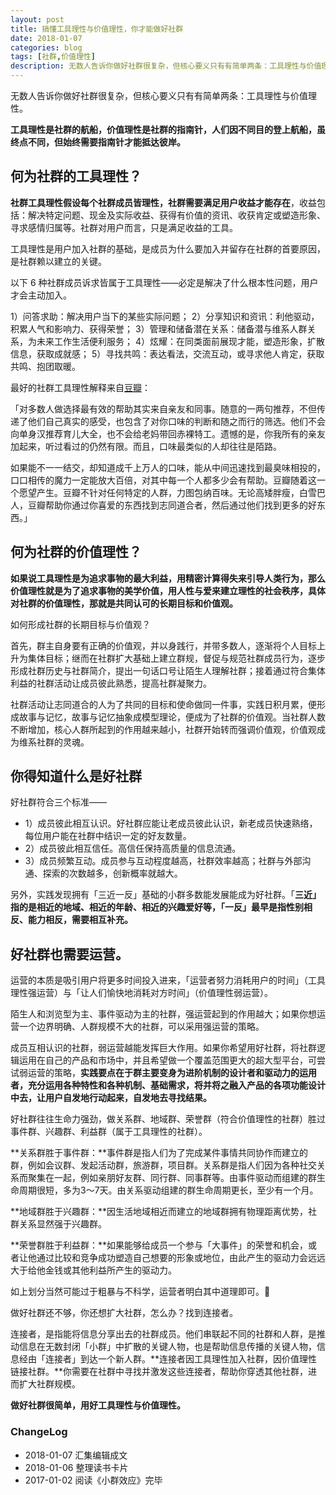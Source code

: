 ```yaml
---
layout: post
title: 搞懂工具理性与价值理性，你才能做好社群
date: 2018-01-07
categories: blog
tags: [社群,价值理性]
description: 无数人告诉你做好社群很复杂，但核心要义只有有简单两条：工具理性与价值理性。
---
```



无数人告诉你做好社群很复杂，但核心要义只有有简单两条：工具理性与价值理性。

**工具理性是社群的航船，价值理性是社群的指南针，人们因不同目的登上航船，虽终点不同，但始终需要指南针才能抵达彼岸。**

## 何为社群的工具理性？

**社群工具理性假设每个社群成员皆理性，社群需要满足用户收益才能存在**，收益包括：解决特定问题、现金及实际收益、获得有价值的资讯、收获肯定或塑造形象、寻求感情归属等。社群对用户而言，只是满足收益的工具。

工具理性是用户加入社群的基础，是成员为什么要加入并留存在社群的首要原因，是社群赖以建立的关键。

以下 6 种社群成员诉求皆属于工具理性——必定是解决了什么根本性问题，用户才会主动加入。

1）问答求助：解决用户当下的某些实际问题；
2）分享知识和资讯：利他驱动，积累人气和影响力、获得荣誉；
3）管理和储备潜在关系：储备潜与维系人群关系，为未来工作生活便利服务；
4）炫耀：在同类面前展现才能，塑造形象，扩散信息，获取成就感；
5）寻找共鸣：表达看法，交流互动，或寻求他人肯定，获取共鸣、抱团取暖。

最好的社群工具理性解释来自[豆瓣](https://www.douban.com/about)：

「对多数人做选择最有效的帮助其实来自亲友和同事。随意的一两句推荐，不但传递了他们自己真实的感受，也包含了对你口味的判断和随之而行的筛选。他们不会向单身汉推荐育儿大全，也不会给老妈带回赤裸特工。遗憾的是，你我所有的亲友加起来，听过看过的仍然有限。而且，口味最类似的人却往往是陌路。

如果能不一一结交，却知道成千上万人的口味，能从中间迅速找到最臭味相投的，口口相传的魔力一定能放大百倍，对其中每一个人都多少会有帮助。豆瓣随着这一个愿望产生。豆瓣不针对任何特定的人群，力图包纳百味。无论高矮胖瘦，白雪巴人，豆瓣帮助你通过你喜爱的东西找到志同道合者，然后通过他们找到更多的好东西。」


## 何为社群的价值理性？

**如果说工具理性是为追求事物的最大利益，用精密计算得失来引导人类行为，那么价值理性就是为了追求事物的美学价值，用人性与爱来建立理性的社会秩序，具体对社群的价值理性，那就是共同认可的长期目标和价值观。**

如何形成社群的长期目标与价值观？

首先，群主自身要有正确的价值观，并以身践行，并带多数人，逐渐将个人目标上升为集体目标；继而在社群扩大基础上建立群规，督促与规范社群成员行为，逐步形成社群历史与社群简介，提出一句话口号让陌生人理解社群；接着通过符合集体利益的社群活动让成员彼此熟悉，提高社群凝聚力。

社群活动让志同道合的人为了共同的目标和使命做同一件事，实践日积月累，便形成故事与记忆，故事与记忆抽象成模型理论，便成为了社群的价值观。当社群人数不断增加，核心人群所起到的作用越来越小，社群开始转而强调价值观，价值观成为维系社群的灵魂。

## 你得知道什么是好社群

好社群符合三个标准——

* 1）成员彼此相互认识。好社群应能让老成员彼此认识，新老成员快速熟络，每位用户能在社群中结识一定的好友数量。
* 2）成员彼此相互信任。高信任保持高质量的信息流通。
* 3）成员频繁互动。成员参与互动程度越高，社群效率越高；社群与外部沟通、探索的次数越多，创新概率就越大。

另外，实践发现拥有「三近一反」基础的小群多数能发展能成为好社群。「**三近」指的是相近的地域、相近的年龄、相近的兴趣爱好等，「一反」最早是指性别相反、能力相反，需要相互补充。**

## 好社群也需要运营。

运营的本质是吸引用户将更多时间投入进来，「运营者努力消耗用户的时间」（工具理性强运营）与「让人们愉快地消耗对方时间」（价值理性弱运营）。

陌生人和浏览型为主、事件驱动为主的社群，强运营起到的作用越大；如果你想运营一个边界明确、人群规模不大的社群，可以采用强运营的策略。

成员互相认识的社群，弱运营越能发挥巨大作用。如果你希望用好社群，将社群逻辑运用在自己的产品和市场中，并且希望做一个覆盖范围更大的超大型平台，可尝试弱运营的策略，**实践要点在于群主要变身为进阶机制的设计者和驱动力的运用者，充分运用各种特性和各种机制、基础需求，将并将之融入产品的各项功能设计中去，让用户自发地行动起来，自发地去寻找结果。**

好社群往往生命力强劲，做关系群、地域群、荣誉群（符合价值理性的社群）胜过事件群、兴趣群、利益群（属于工具理性的社群）。

**关系群胜于事件群：**事件群是指人们为了完成某件事情共同协作而建立的群，例如会议群、发起活动群，旅游群，项目群。关系群是指人们因为各种社交关系而聚集在一起，例如亲朋好友群、同行群、同事群等。由事件驱动而组建的群生命周期很短，多为3～7天。由关系驱动组建的群生命周期更长，至少有一个月。

**地域群胜于兴趣群：**因生活地域相近而建立的地域群拥有物理距离优势，社群关系显然强于兴趣群。

**荣誉群胜于利益群：**如果能够给成员一个参与「大事件」的荣誉和机会，或者让他通过比较和竞争成功塑造自己想要的形象或地位，由此产生的驱动力会远远大于给他金钱或其他利益所产生的驱动力。

如上划分当然可能过于粗暴与不科学，运营者明白其中道理即可。

做好社群还不够，你还想扩大社群，怎么办？找到连接者。

连接者，是指能将信息分享出去的社群成员。他们串联起不同的社群和人群，是推动信息在无数封闭「小群」中扩散的关键人物，也是帮助信息传播的关键人物，信息经由「连接者」到达一个新人群。**连接者因工具理性加入社群，因价值理性链接社群。**你需要在社群中寻找并激发这些连接者，帮助你穿透其他社群，进而扩大社群规模。

**做好社群很简单，用好工具理性与价值理性。**


### ChangeLog

* 2018-01-07 汇集编辑成文
* 2018-01-06 整理读书卡片
* 2017-01-02 阅读《小群效应》完毕

